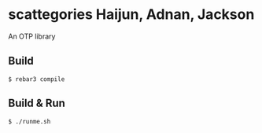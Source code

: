 scattegories
Haijun, Adnan, Jackson
=====

An OTP library

Build
-----

    $ rebar3 compile

Build & Run
-----
    $ ./runme.sh